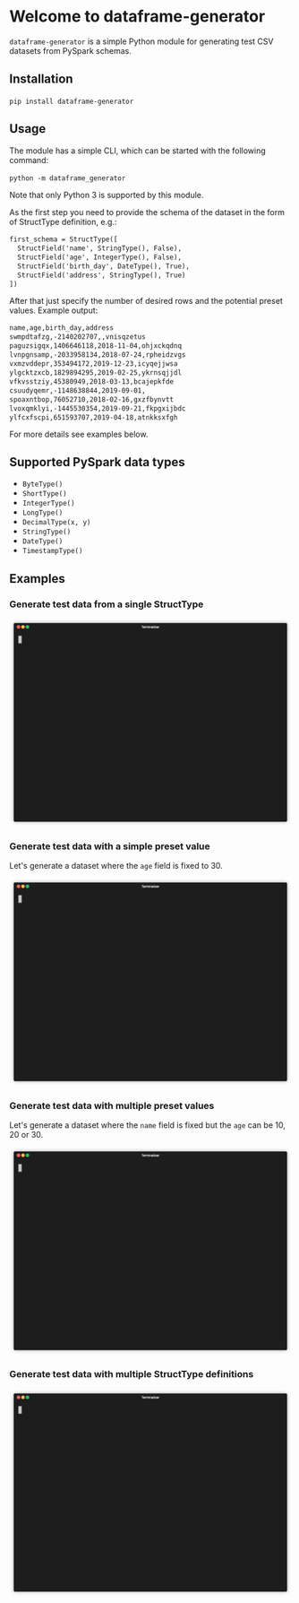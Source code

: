 # Welcome to dataframe-generator

`dataframe-generator` is a simple Python module for generating test CSV datasets from PySpark schemas.

## Installation

`pip install dataframe-generator`

## Usage

The module has a simple CLI, which can be started with the following command:

`python -m dataframe_generator`

Note that only Python 3 is supported by this module.

As the first step you need to provide the schema of the dataset in the form of StructType definition, e.g.:

```
first_schema = StructType([
  StructField('name', StringType(), False),
  StructField('age', IntegerType(), False),
  StructField('birth_day', DateType(), True),
  StructField('address', StringType(), True)
])
```

After that just specify the number of desired rows and the potential preset values.
Example output:

```
name,age,birth_day,address
swmpdtafzg,-2140202707,,vnisqzetus
paguzsigqx,1406646118,2018-11-04,ohjxckqdnq
lvnpgnsamp,-2033958134,2018-07-24,rpheidzvgs
vxmzvddepr,353494172,2019-12-23,icyqejjwsa
ylgcktzxcb,1829894295,2019-02-25,ykrnsqjjdl
vfkvsstziy,45380949,2018-03-13,bcajepkfde
csuudyqemr,-1148638844,2019-09-01,
spoaxntbop,76052710,2018-02-16,gxzfbynvtt
lvoxqmklyi,-1445530354,2019-09-21,fkpgxijbdc
ylfcxfscpi,651593707,2019-04-18,atnkksxfgh
```

For more details see examples below.

## Supported PySpark data types

 * `ByteType()`
 * `ShortType()`
 * `IntegerType()`
 * `LongType()`
 * `DecimalType(x, y)`
 * `StringType()`
 * `DateType()`
 * `TimestampType()`


## Examples

### Generate test data from a single StructType
 <p align="center"><img src="docs/test_01.gif?raw=true"/></p>

### Generate test data with a simple preset value
Let's generate a dataset where the `age` field is fixed to 30.

<p align="center"><img src="docs/test_02.gif?raw=true"/></p>

### Generate test data with multiple preset values
Let's generate a dataset where the `name` field is fixed but the `age` can be
10, 20 or 30.

<p align="center"><img src="docs/test_03.gif?raw=true"/></p>

### Generate test data with multiple StructType definitions

<p align="center"><img src="docs/test_04.gif?raw=true"/></p>
